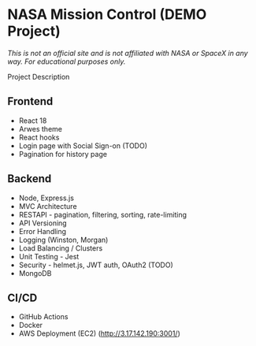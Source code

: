 # NASA Mission Control (DEMO Project)

*This is not an official site and is not affiliated with NASA or SpaceX in any way. For educational purposes only.*

Project Description

## Frontend
- React 18
- Arwes theme
- React hooks
- Login page with Social Sign-on (TODO)
- Pagination for history page

## Backend
- Node, Express.js
- MVC Architecture
- RESTAPI - pagination, filtering, sorting, rate-limiting
- API Versioning
- Error Handling
- Logging (Winston, Morgan)
- Load Balancing / Clusters
- Unit Testing - Jest
- Security - helmet.js, JWT auth, OAuth2 (TODO)
- MongoDB

## CI/CD 
- GitHub Actions
- Docker
- AWS Deployment (EC2) (http://3.17.142.190:3001/)
